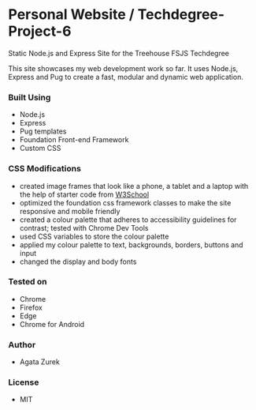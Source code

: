 # Personal Website / Techdegree-Project-6
 Static Node.js and Express Site for the Treehouse FSJS Techdegree

 This site showcases my web development work so far. It uses Node.js, Express and Pug to create a fast, modular and dynamic web application.

 ### Built Using

 - Node.js
 - Express
 - Pug templates
 - Foundation Front-end Framework
 - Custom CSS

 ### CSS Modifications

 - created image frames that look like a phone, a tablet and a laptop with the help of starter code from [W3School](https://www.w3schools.com/howto/howto_css_devices.asp)
 - optimized the foundation css framework classes to make the site responsive and mobile friendly
 - created a colour palette that adheres to accessibility guidelines for contrast; tested with Chrome Dev Tools
 - used CSS variables to store the colour palette
 - applied my colour palette to text, backgrounds, borders, buttons and input
 - changed the display and body fonts

 ### Tested on

 - Chrome
 - Firefox
 - Edge
 - Chrome for Android

 ### Author

 - Agata Zurek

 ### License

 - MIT
